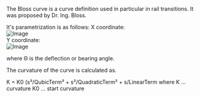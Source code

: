 The Bloss curve is a curve definition used in particular in rail transitions. It was proposed by Dr. Ing. Bloss.

It's parametrization is as follows:
X coordinate:  
![Image](../../figures/ifctransitioncurvetype-blosscurve-x.png)  
Y coordinate:  
![Image](../../figures/ifctransitioncurvetype-blosscurve-y.png)

where &Theta; is the deflection or bearing angle.

The curvature of the curve is calculated as.

K = K0 (s³/QubicTerm³ + s²/QuadraticTerm² + s/LinearTerm
where
K ... curvature
K0 ... start curvature
